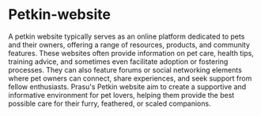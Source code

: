 # Petkin-website
A petkin website typically serves as an online platform dedicated to pets and their owners, offering a range of resources, products, and community features. These websites often provide information on pet care, health tips, training advice, and sometimes even facilitate adoption or fostering processes. They can also feature forums or social networking elements where pet owners can connect, share experiences, and seek support from fellow enthusiasts. Prasu's Petkin website aim to create a supportive and informative environment for pet lovers, helping them provide the best possible care for their furry, feathered, or scaled companions.
